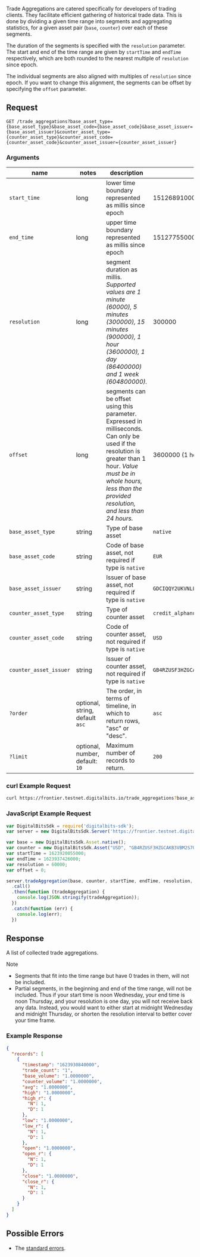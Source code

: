 Trade Aggregations are catered specifically for developers of trading clients. They facilitate
efficient gathering of historical trade data. This is done by dividing a given time range into
segments and aggregating statistics, for a given asset pair (`base`, `counter`) over each of these
segments.

The duration of the segments is specified with the `resolution` parameter. The start and end of the
time range are given by `startTime` and `endTime` respectively, which are both rounded to the
nearest multiple of `resolution` since epoch.

The individual segments are also aligned with multiples of `resolution` since epoch. If you want to
change this alignment, the segments can be offset by specifying the `offset` parameter.


## Request

```
GET /trade_aggregations?base_asset_type={base_asset_type}&base_asset_code={base_asset_code}&base_asset_issuer={base_asset_issuer}&counter_asset_type={counter_asset_type}&counter_asset_code={counter_asset_code}&counter_asset_issuer={counter_asset_issuer}
```

### Arguments

| name | notes | description | example |
| ---- | ----- | ----------- | ------- |
| `start_time` | long | lower time boundary represented as millis since epoch | 1512689100000 |
| `end_time` | long | upper time boundary represented as millis since epoch | 1512775500000 |
| `resolution` | long | segment duration as millis. *Supported values are 1 minute (60000), 5 minutes (300000), 15 minutes (900000), 1 hour (3600000), 1 day (86400000) and 1 week (604800000).* | 300000 |
| `offset` | long | segments can be offset using this parameter. Expressed in milliseconds. Can only be used if the resolution is greater than 1 hour. *Value must be in whole hours, less than the provided resolution, and less than 24 hours.* | 3600000 (1 hour) |
| `base_asset_type` | string | Type of base asset | `native` |
| `base_asset_code` | string | Code of base asset, not required if type is `native` | `EUR` |
| `base_asset_issuer` | string | Issuer of base asset, not required if type is `native` | `GDCIQQY2UKVNLLWGIX74DMTEAFCMQKAKYUWPBO7PLTHIHRKSFZN7V2FC` |
| `counter_asset_type` | string | Type of counter asset  | `credit_alphanum4` |
| `counter_asset_code` | string | Code of counter asset, not required if type is `native` | `USD` |
| `counter_asset_issuer` | string | Issuer of counter asset, not required if type is `native` | `GB4RZUSF3HZGCAKB3VBM2S7QOHHC5KTV3LLZXGBYR5ZO4B26CKHFZTSZ` |
| `?order`  | optional, string, default `asc` | The order, in terms of timeline, in which to return rows, "asc" or "desc". | `asc` |
| `?limit`  | optional, number, default: `10` | Maximum number of records to return. | `200` |

### curl Example Request
```sh
curl https://frontier.testnet.digitalbits.io/trade_aggregations?base_asset_type=native&counter_asset_code=USD&counter_asset_issuer=GB4RZUSF3HZGCAKB3VBM2S7QOHHC5KTV3LLZXGBYR5ZO4B26CKHFZTSZ&counter_asset_type=credit_alphanum4&limit=200&order=asc&resolution=60000&start_time=1623920055000&end_time=1623937426000
```

### JavaScript Example Request

```javascript
var DigitalBitsSdk = require('digitalbits-sdk');
var server = new DigitalBitsSdk.Server('https://frontier.testnet.digitalbits.io');

var base = new DigitalBitsSdk.Asset.native();
var counter = new DigitalBitsSdk.Asset("USD", "GB4RZUSF3HZGCAKB3VBM2S7QOHHC5KTV3LLZXGBYR5ZO4B26CKHFZTSZ");
var startTime = 1623920055000;
var endTime = 1623937426000;
var resolution = 60000;
var offset = 0;

server.tradeAggregation(base, counter, startTime, endTime, resolution, offset)
  .call()
  .then(function (tradeAggregation) {
    console.log(JSON.stringify(tradeAggregation));
  })
  .catch(function (err) {
    console.log(err);
  })
```

## Response

A list of collected trade aggregations.

Note

- Segments that fit into the time range but have 0 trades in them, will not be included.
- Partial segments, in the beginning and end of the time range, will not be included. Thus if your
  start time is noon Wednesday, your end time is noon Thursday, and your resolution is one day, you will not receive back any data. Instead, you would want to either start at midnight Wednesday and midnight Thursday, or shorten the resolution interval to better cover your time frame.

### Example Response
```json
{
  "records": [
    {
      "timestamp": "1623930840000",
      "trade_count": "1",
      "base_volume": "1.0000000",
      "counter_volume": "1.0000000",
      "avg": "1.0000000",
      "high": "1.0000000",
      "high_r": {
        "N": 1,
        "D": 1
      },
      "low": "1.0000000",
      "low_r": {
        "N": 1,
        "D": 1
      },
      "open": "1.0000000",
      "open_r": {
        "N": 1,
        "D": 1
      },
      "close": "1.0000000",
      "close_r": {
        "N": 1,
        "D": 1
      }
    }
  ]
}

```

## Possible Errors

- The [standard errors](../errors.md#standard-errors).
